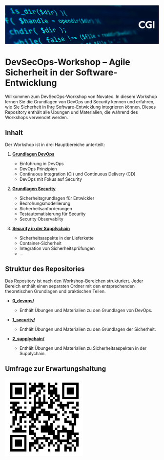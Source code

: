 !["Novatec perfect flow"](./99_assets/images/cgi-repo-banner.jpg)
# DevSecOps-Workshop – Agile Sicherheit in der Software-Entwicklung

Willkommen zum DevSecOps-Workshop von Novatec. In diesem Workshop lernen Sie die Grundlagen von DevOps und Security kennen und erfahren, wie Sie Sicherheit in Ihre Software-Entwicklung integrieren können.
Dieses Repository enthält alle Übungen und Materialien, die während des Workshops verwendet werden.

## Inhalt

Der Workshop ist in drei Hauptbereiche unterteilt:

1. [**Grundlagen DevOps**](0_devops/README.md)

   - Einführung in DevOps
   - DevOps Prinzipien
   - Continuous Integration (CI) und Continuous Delivery (CD)
   - DevOps mit Fokus auf Security

2. [**Grundlagen Security**](1_security/README.md)

   - Sicherheitsgrundlagen für Entwickler
   - Bedrohungsmodellierung
   - Sicherheitsanforderungen
   - Testautomatisierung für Security
   - Security Observabilty

3. [**Security in der Supplychain**](2_supplychain/README.md)

   - Sicherheitsaspekte in der Lieferkette
   - Container-Sicherheit
   - Integration von Sicherheitsprüfungen
   - ...

## Struktur des Repositories

Das Repository ist nach den Workshop-Bereichen strukturiert. Jeder Bereich enthält einen separaten Ordner mit den entsprechenden theoretischen Grundlagen und praktischen Teilen.

- [**0_devops/**](./0_devops/)
  - Enthält Übungen und Materialien zu den Grundlagen von DevOps.

- [**1_security/**](./1_security/)
  - Enthält Übungen und Materialien zu den Grundlagen der Sicherheit.

- [**2_supplychain/**](./2_supplychain/)
  - Enthält Übungen und Materialien zu Sicherheitsaspekten in der Supplychain.

## Umfrage zur Erwartungshaltung

![Umfrage zur Erwartungshaltung - Team 1](./99_assets/images/qr-code-team1.png)